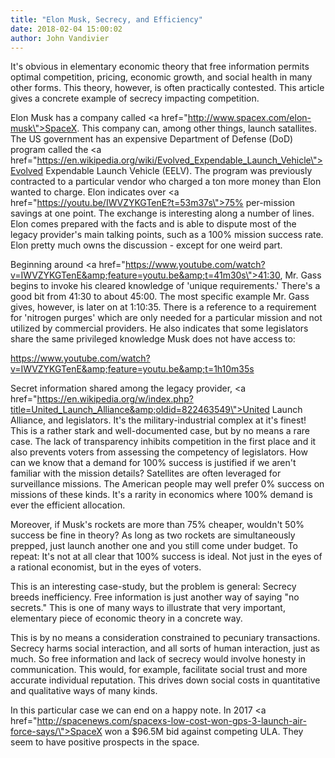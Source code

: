 ```yaml
---
title: "Elon Musk, Secrecy, and Efficiency"
date: 2018-02-04 15:00:02
author: John Vandivier
---
```




It's obvious in elementary economic theory that free information permits optimal competition, pricing, economic growth, and social health in many other forms. This theory, however, is often practically contested. This article gives a concrete example of secrecy impacting competition.

Elon Musk has a company called <a href=\"http://www.spacex.com/elon-musk\">SpaceX</a>. This company can, among other things, launch satallites. The US government has an expensive Department of Defense (DoD) program called the <a href=\"https://en.wikipedia.org/wiki/Evolved_Expendable_Launch_Vehicle\">Evolved Expendable Launch Vehicle (EELV)</a>. The program was previously contracted to a particular vendor who charged a ton more money than Elon wanted to charge. Elon indicates over <a href=\"https://youtu.be/IWVZYKGTenE?t=53m37s\">75% per-mission savings at one point</a>. The exchange is interesting along a number of lines. Elon comes prepared with the facts and is able to dispute most of the legacy provider's main talking points, such as a 100% mission success rate. Elon pretty much owns the discussion - except for one weird part.

Beginning around <a href=\"https://www.youtube.com/watch?v=IWVZYKGTenE&amp;feature=youtu.be&amp;t=41m30s\">41:30</a>, Mr. Gass begins to invoke his cleared knowledge of 'unique requirements.' There's a good bit from 41:30 to about 45:00. The most specific example Mr. Gass gives, however, is later on at 1:10:35. There is a reference to a requirement for 'nitrogen purges' which are only needed for a particular mission and not utilized by commercial providers. He also indicates that some legislators share the same privileged knowledge Musk does not have access to:

https://www.youtube.com/watch?v=IWVZYKGTenE&amp;feature=youtu.be&amp;t=1h10m35s

Secret information shared among the legacy provider, <a href=\"https://en.wikipedia.org/w/index.php?title=United_Launch_Alliance&amp;oldid=822463549\">United Launch Alliance</a>, and legislators. It's the military-industrial complex at it's finest! This is a rather stark and well-documented case, but by no means a rare case. The lack of transparency inhibits competition in the first place and it also prevents voters from assessing the competency of legislators. How can we know that a demand for 100% success is justified if we aren't familiar with the mission details? Satellites are often leveraged for surveillance missions. The American people may well prefer 0% success on missions of these kinds. It's a rarity in economics where 100% demand is ever the efficient allocation.

Moreover, if Musk's rockets are more than 75% cheaper, wouldn't 50% success be fine in theory? As long as two rockets are simultaneously prepped, just launch another one and you still come under budget. To repeat: It's not at all clear that 100% success is ideal. Not just in the eyes of a rational economist, but in the eyes of voters.

This is an interesting case-study, but the problem is general: Secrecy breeds inefficiency. Free information is just another way of saying \"no secrets.\" This is one of many ways to illustrate that very important, elementary piece of economic theory in a concrete way.

This is by no means a consideration constrained to pecuniary transactions. Secrecy harms social interaction, and all sorts of human interaction, just as much. So free information and lack of secrecy would involve honesty in communication. This would, for example, facilitate social trust and more accurate individual reputation. This drives down social costs in quantitative and qualitative ways of many kinds.

In this particular case we can end on a happy note. In 2017 <a href=\"http://spacenews.com/spacexs-low-cost-won-gps-3-launch-air-force-says/\">SpaceX won a $96.5M</a> bid against competing ULA. They seem to have positive prospects in the space.